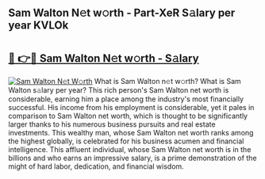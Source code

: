 ## Sam Walton N𝚎t w𝚘rth - Part-XeR S𝚊lary per year KVLOk

# <h2><a href="http://gc054wh.nevu.top/?p=Sam+Walton">🔗 👉🔴 Sam Walton N𝚎t w𝚘rth - S𝚊lary</a></h2>

[![Sam Walton N𝚎t W𝚘rth](https://i.imgur.com/Oavwk0R.jpeg)](http://gc054wh.nevu.top/?p=Sam+Walton)
What is Sam Walton n𝚎t w𝚘rth? What is Sam Walton s𝚊lary per year?
This rich person's Sam Walton net worth is considerable, earning him a place among the industry's most financially successful. His income from his employment is considerable, yet it pales in comparison to Sam Walton net worth, which is thought to be significantly larger thanks to his numerous business pursuits and real estate investments. This wealthy man, whose Sam Walton net worth ranks among the highest globally, is celebrated for his business acumen and financial intelligence. This affluent individual, whose Sam Walton net worth is in the billions and who earns an impressive salary, is a prime demonstration of the might of hard labor, dedication, and financial wisdom.
